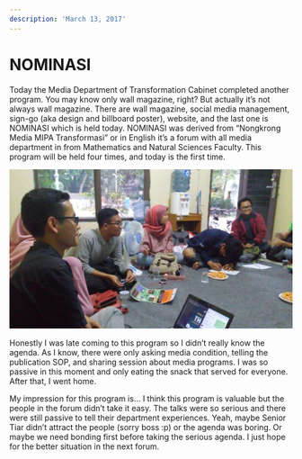 ```yaml
---
description: 'March 13, 2017'
---
```


# NOMINASI

Today the Media Department of Transformation Cabinet completed another program. You may know only wall magazine, right? But actually it’s not always wall magazine. There are wall magazine, social media management, sign-go \(aka design and billboard poster\), website, and the last one is NOMINASI which is held today. NOMINASI was derived from “Nongkrong Media MIPA Transformasi” or in English it’s a forum with all media department in from Mathematics and Natural Sciences Faculty. This program will be held four times, and today is the first time.

![](../../.gitbook/assets/image%20%2839%29.png)

Honestly I was late coming to this program so I didn’t really know the agenda. As I know, there were only asking media condition, telling the publication SOP, and sharing session about media programs. I was so passive in this moment and only eating the snack that served for everyone. After that, I went home.

My impression for this program is… I think this program is valuable but the people in the forum didn’t take it easy. The talks were so serious and there were still passive to tell their department experiences. Yeah, maybe Senior Tiar didn’t attract the people \(sorry boss :p\) or the agenda was boring. Or maybe we need bonding first before taking the serious agenda. I just hope for the better situation in the next forum.

